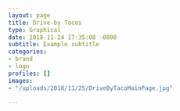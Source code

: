 ```yaml
---
layout: page
title: Drive-by Tacos
type: Graphical
date: 2018-11-24 17:35:08 -0800
subtitle: Example subtitle
categories:
- brand
- logo
profiles: []
images:
- "/uploads/2018/11/25/DriveByTacoMainPage.jpg"

---
```

